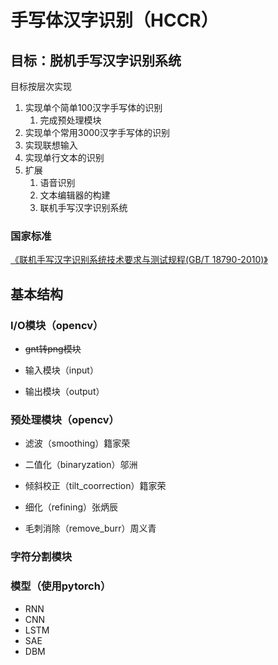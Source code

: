 #  手写体汉字识别（HCCR）

## 目标：脱机手写汉字识别系统

目标按层次实现

1. 实现单个简单100汉字手写体的识别
   1. 完成预处理模块
2. 实现单个常用3000汉字手写体的识别
3. 实现联想输入
4. 实现单行文本的识别
5. 扩展
   1. 语音识别
   2. 文本编辑器的构建
   3. 联机手写汉字识别系统

### 国家标准

 [《联机手写汉字识别系统技术要求与测试规程(GB/T 18790-2010)》]( https://blog.csdn.net/m0_37657841/article/details/88672119 )

## 基本结构

### I/O模块（opencv）

- ~~gnt转png模块~~

- 输入模块（input）

- 输出模块（output）

### 预处理模块（opencv）

- 滤波（smoothing）籍家荣

- 二值化（binaryzation）邬洲

- 倾斜校正（tilt_coorrection）籍家荣
- 细化（refining）张炳辰
- 毛刺消除（remove_burr）周义青

### 字符分割模块

### 模型（使用pytorch）

- RNN
- CNN
- LSTM
- SAE
- DBM